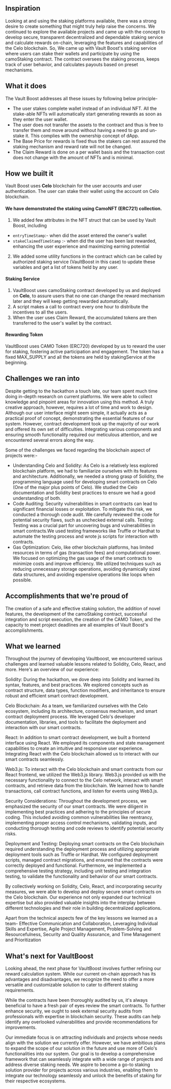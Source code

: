 ## Inspiration
Looking at and using the staking platforms available, there was a strong desire to create something that might truly help raise the concerns. We continued to explore the available projects and came up with the concept to develop secure, transparent decentralized and dependable staking service and calculate rewards on-chain, leveraging the features and capabilities of the Celo blockchain.  So, We came up with Vault Boost's staking service where users can stake their wallets and participate by using the camoStaking contract. The contract oversees the staking process, keeps track of user behavior, and calculates payouts based on preset mechanisms.

## What it does
The Vault Boost addresses all these issues by following below principle-
- The user stakes complete wallet instead of an individual NFT. All the stake-able NFTs will automatically start generating rewards as soon as they enter the user wallet.
- The user does not transfer the assets to the contract and thus is free to transfer them and move around without having a need to go and un-stake it. This complies with the ownership concept of dApp.
- The Base Price for rewards is fixed thus the stakers can rest assured the staking mechanism and reward rate will not be changed.
- The Claim Reward is done on a per wallet basis and the transaction cost does not change with the amount of NFTs and is minimal.

## How we built it
Vault Boost uses **Celo** blockchain for the user accounts and user authentication. The user can stake their wallet using the account on Celo blockchain.

#### We have demonstrated the staking using CamoNFT (ERC721) collection.
1. We added few attributes in the NFT struct that can be used by Vault Boost, including
- `entryTimeStamp`:- when did the asset entered the owner's wallet
- `stakeClaimedTimeStamp` :- when did the user has been last rewarded, enhancing the user experience and maximizing earning potential

2. We added some utility functions in the contract which can be called by authorized staking service (VaultBoost in this case) to update these variables and get a list of tokens held by any user.
#### Staking Service
1. VaultBoost uses camoStaking contract developed by us and deployed on **Celo**, to assure users that no one can change the reward mechanism later and they will keep getting rewarded automatically.
2. A script makes a call to contract every one hour to distribute the incentives to all the users.
3. When the user uses Claim Reward, the accumulated tokens are then transferred to the user's wallet by the contract.
 
####  Rewarding Token
 VaultBoost uses CAMO Token (ERC720) developed by us to reward the user for staking, fostering active participation and engagement.
The token has a fixed MAX_SUPPLY and all the tokens are held by stakingService at the beginning.

## Challenges we ran into
Despite getting to the hackathon a touch late, our team spent much time doing in-depth research on current platforms. We were able to collect knowledge and pinpoint areas for innovation using this method. A truly creative approach, however, requires a lot of time and work to design.
Although our user interface might seem simple, it actually acts as a practical proof of concept, demonstrating the essential features of our system. However, contract development took up the majority of our work and offered its own set of difficulties. Integrating various components and ensuring smooth functionality required our meticulous attention, and we encountered several errors along the way.

Some of the challenges we faced regarding the blockchain aspect of projects were:-

- Understanding Celo and Solidity: As Celo is a relatively less explored blockchain platform, we had to familiarize ourselves with its features and architecture. Additionally, we needed a strong grasp of Solidity, the programming language used for developing smart contracts on Celo (One of the major plus points of Celo). We studied the Celo documentation and Solidity best practices to ensure we had a good understanding of both.
- Code Auditing: Security vulnerabilities in smart contracts can lead to significant financial losses or exploitation. To mitigate this risk, we conducted a thorough code audit. We carefully reviewed the code for potential security flaws, such as unchecked external calls.
Testing: Testing was a crucial part for uncovering bugs and vulnerabilities in smart contracts.We used testing frameworks like Truffle or Hardhat to automate the testing process and wrote js scripts for interaction with contracts.
- Gas Optimization: Celo, like other blockchain platforms, has limited resources in terms of gas (transaction fees) and computational power. We focused on optimizing the gas usage of the smart contracts to minimize costs and improve efficiency. We utilized techniques such as reducing unnecessary storage operations, avoiding dynamically sized data structures, and avoiding expensive operations like loops when possible.

## Accomplishments that we're proud of
The creation of a safe and effective staking solution, the addition of novel features, the development of the camoStaking contract, successful integration and script execution, the creation of the CAMO Token, and the capacity to meet project deadlines are all examples of Vault Boost's accomplishments.

## What we learned
Throughout the journey of developing Vaultboost, we encountered various challenges and learned valuable lessons related to Solidity, Celo, React, and more. Here's an overview of our experience:

Solidity: During the hackathon, we dove deep into Solidity and learned its syntax, features, and best practices. We explored concepts such as contract structure, data types, function modifiers, and inheritance to ensure robust and efficient smart contract development.

Celo Blockchain: As a team, we familiarized ourselves with the Celo ecosystem, including its architecture, consensus mechanism, and smart contract deployment process. We leveraged Celo's developer documentation, libraries, and tools to facilitate the deployment and interaction with our smart contracts.

React: In addition to smart contract development, we built a frontend interface using React. We employed its components and state management capabilities to create an intuitive and responsive user experience. Integrating React with the Celo blockchain allowed us to interact with our smart contracts seamlessly.

Web3.js: To interact with the Celo blockchain and smart contracts from our React frontend, we utilized the Web3.js library. Web3.js provided us with the necessary functionality to connect to the Celo network, interact with smart contracts, and retrieve data from the blockchain. We learned how to handle transactions, call contract functions, and listen for events using Web3.js.

Security Considerations: Throughout the development process, we emphasized the security of our smart contracts. We were diligent in implementing best practices and adhering to the principles of secure coding. This included avoiding common vulnerabilities like reentrancy, implementing proper access control mechanisms, validating inputs, and conducting thorough testing and code reviews to identify potential security risks.

Deployment and Testing: Deploying smart contracts on the Celo blockchain required understanding the deployment process and utilizing appropriate deployment tools such as Truffle or Hardhat. We configured deployment scripts, managed contract migrations, and ensured that the contracts were correctly deployed and functional. Furthermore, we implemented a comprehensive testing strategy, including unit testing and integration testing, to validate the functionality and behavior of our smart contracts.

By collectively working on Solidity, Celo, React, and incorporating security measures, we were able to develop and deploy secure smart contracts on the Celo blockchain. Our experience not only expanded our technical expertise but also provided valuable insights into the interplay between different technologies and their role in building decentralized applications.

Apart from the technical aspects few of the key lessons we learned as a team-
Effective Communication and Collaboration, Leveraging Individual Skills and Expertise, Agile Project Management, Problem-Solving and Resourcefulness, Security and Quality Assurance, and Time Management and Prioritization

## What's next for VaultBoost
Looking ahead, the next phase for VaultBoost involves further refining our reward calculation system. While our current on-chain approach has its advantages and disadvantages, we recognize the need to offer a more versatile and customizable solution to cater to different staking requirements.

While the contracts have been thoroughly audited by us, it's always beneficial to have a fresh pair of eyes review the smart contracts. To further enhance security, we ought to seek external security audits from professionals with expertise in blockchain security. These audits can help identify any overlooked vulnerabilities and provide recommendations for improvements. 

Our immediate focus is on attracting individuals and projects whose needs align with the solution we currently offer. However, we have ambitious plans to expand the scope of our solution in the future and use more of Celo's functionalities into our system. Our goal is to develop a comprehensive framework that can seamlessly integrate with a wide range of projects and address diverse staking needs. We aspire to become a go-to staking solution provider for projects across various industries, enabling them to integrate our technology seamlessly and unlock the benefits of staking for their respective ecosystems.
